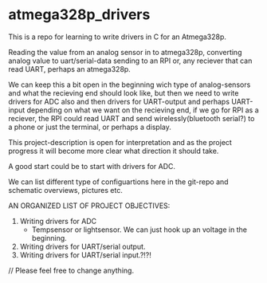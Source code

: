 # atmega328p_drivers
This is a repo for learning to write drivers in C for an Atmega328p.

Reading the value from an analog sensor in to atmega328p, 
converting analog value to uart/serial-data sending to an RPI or,
any reciever that can read UART,
perhaps an atmega328p.

We can keep this a bit open in the beginning wich type of analog-sensors and what the recieving end should look like, 
but then we need to write drivers for ADC also and then 
drivers for UART-output and perhaps
UART-input depending on what we want on the recieving end,
if we go for RPI as a reciever, the RPI could read UART and send wirelessly(bluetooth serial?) to a phone
or just the terminal, or perhaps a display.

This project-description is open for interpretation and as the project progress it will become more clear 
what direction it should take.

A good start could be to start with drivers for ADC.

We can list different type of configuartions here in the git-repo and schematic overviews, pictures etc.

AN ORGANIZED LIST OF PROJECT OBJECTIVES:
1. Writing drivers for ADC    
      - Tempsensor or lightsensor. We can just hook up an voltage in the beginning. 
2. Writing drivers for UART/serial output.
3. Writing drivers for UART/serial input.?!?!


//
Please feel free to change anything.  
